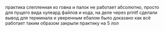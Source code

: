 практика слепленная из говна и палок
не работает абсолютно, просто для пущего вида хулеард файлов и кода, на деле через printf сделали вывод для терминала и уверенным ебалом было доказано как всё работает
таким образом закрыли практику на 5 лол
